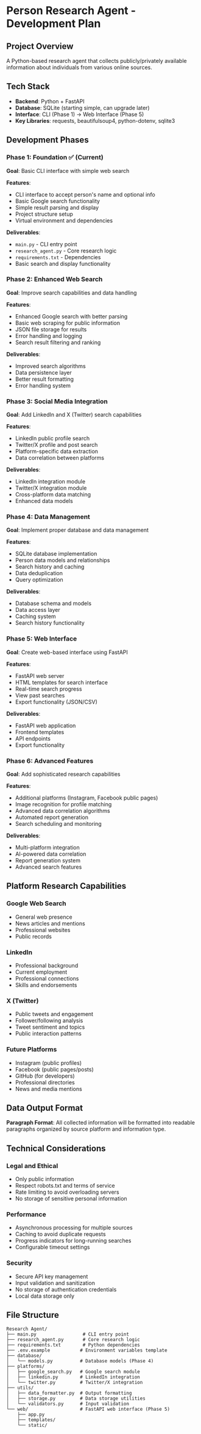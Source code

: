 # Person Research Agent - Development Plan

## Project Overview
A Python-based research agent that collects publicly/privately available information about individuals from various online sources.

## Tech Stack
- **Backend**: Python + FastAPI
- **Database**: SQLite (starting simple, can upgrade later)
- **Interface**: CLI (Phase 1) → Web Interface (Phase 5)
- **Key Libraries**: requests, beautifulsoup4, python-dotenv, sqlite3

## Development Phases

### Phase 1: Foundation ✅ (Current)
**Goal**: Basic CLI interface with simple web search

**Features**:
- CLI interface to accept person's name and optional info
- Basic Google search functionality
- Simple result parsing and display
- Project structure setup
- Virtual environment and dependencies

**Deliverables**:
- `main.py` - CLI entry point
- `research_agent.py` - Core research logic
- `requirements.txt` - Dependencies
- Basic search and display functionality

### Phase 2: Enhanced Web Search
**Goal**: Improve search capabilities and data handling

**Features**:
- Enhanced Google search with better parsing
- Basic web scraping for public information
- JSON file storage for results
- Error handling and logging
- Search result filtering and ranking

**Deliverables**:
- Improved search algorithms
- Data persistence layer
- Better result formatting
- Error handling system

### Phase 3: Social Media Integration
**Goal**: Add LinkedIn and X (Twitter) search capabilities

**Features**:
- LinkedIn public profile search
- Twitter/X profile and post search
- Platform-specific data extraction
- Data correlation between platforms

**Deliverables**:
- LinkedIn integration module
- Twitter/X integration module
- Cross-platform data matching
- Enhanced data models

### Phase 4: Data Management
**Goal**: Implement proper database and data management

**Features**:
- SQLite database implementation
- Person data models and relationships
- Search history and caching
- Data deduplication
- Query optimization

**Deliverables**:
- Database schema and models
- Data access layer
- Caching system
- Search history functionality

### Phase 5: Web Interface
**Goal**: Create web-based interface using FastAPI

**Features**:
- FastAPI web server
- HTML templates for search interface
- Real-time search progress
- View past searches
- Export functionality (JSON/CSV)

**Deliverables**:
- FastAPI web application
- Frontend templates
- API endpoints
- Export functionality

### Phase 6: Advanced Features
**Goal**: Add sophisticated research capabilities

**Features**:
- Additional platforms (Instagram, Facebook public pages)
- Image recognition for profile matching
- Advanced data correlation algorithms
- Automated report generation
- Search scheduling and monitoring

**Deliverables**:
- Multi-platform integration
- AI-powered data correlation
- Report generation system
- Advanced search features

## Platform Research Capabilities

### Google Web Search
- General web presence
- News articles and mentions
- Professional websites
- Public records

### LinkedIn
- Professional background
- Current employment
- Professional connections
- Skills and endorsements

### X (Twitter)
- Public tweets and engagement
- Follower/following analysis
- Tweet sentiment and topics
- Public interaction patterns

### Future Platforms
- Instagram (public profiles)
- Facebook (public pages/posts)
- GitHub (for developers)
- Professional directories
- News and media mentions

## Data Output Format
**Paragraph Format**: All collected information will be formatted into readable paragraphs organized by source platform and information type.

## Technical Considerations

### Legal and Ethical
- Only public information
- Respect robots.txt and terms of service
- Rate limiting to avoid overloading servers
- No storage of sensitive personal information

### Performance
- Asynchronous processing for multiple sources
- Caching to avoid duplicate requests
- Progress indicators for long-running searches
- Configurable timeout settings

### Security
- Secure API key management
- Input validation and sanitization
- No storage of authentication credentials
- Local data storage only

## File Structure
```
Research Agent/
├── main.py                 # CLI entry point
├── research_agent.py       # Core research logic
├── requirements.txt        # Python dependencies
├── .env.example           # Environment variables template
├── database/
│   └── models.py          # Database models (Phase 4)
├── platforms/
│   ├── google_search.py   # Google search module
│   ├── linkedin.py        # LinkedIn integration
│   └── twitter.py         # Twitter/X integration
├── utils/
│   ├── data_formatter.py  # Output formatting
│   ├── storage.py         # Data storage utilities
│   └── validators.py      # Input validation
└── web/                   # FastAPI web interface (Phase 5)
    ├── app.py
    ├── templates/
    └── static/
```
